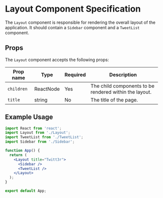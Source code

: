 # Layout Component Specification

The `Layout` component is responsible for rendering the overall layout of the application. It should contain a `Sidebar` component and a `TweetList` component.

## Props

The `Layout` component accepts the following props:

| Prop name | Type | Required | Description |
| --- | --- | --- | --- |
| `children` | ReactNode | Yes | The child components to be rendered within the layout. |
| `title` | string | No | The title of the page. |

## Example Usage

```jsx
import React from 'react';
import Layout from './Layout';
import TweetList from './TweetList';
import Sidebar from './Sidebar';

function App() {
  return (
    <Layout title="Twitt3r">
      <Sidebar />
      <TweetList />
    </Layout>
  );
}

export default App;
```